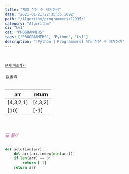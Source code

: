 ```yaml
---
title: "제일 작은 수 제거하기"
date: "2021-01-21T22:35:36.169Z"
path: "/Algorithm/programmers/12935/"
category: "Algorithm"
ci: "Lv1"
cat: "PROGRAMMERS"
tags: ["PROGRAMMERS", "Python", "Lv1"]
description: "[Python | Programmers] 제일 작은 수 제거하기"
---
```


<br />

<a href="https://programmers.co.kr/learn/courses/30/lessons/12935"><small>문제 바로가기</small></a>

###### 입출력

| arr       | return  |
| --------- | ------- |
| [4,3,2,1] | [4,3,2] |
| [10]      | [-1]    |

<br />

##### <h5 style="color:#C587AE;">💻 풀이</h5>

```python
def solution(arr):
    del arr[arr.index(min(arr))]
    if len(arr) == 0:
        return [-1]
    return arr
```



<br />

